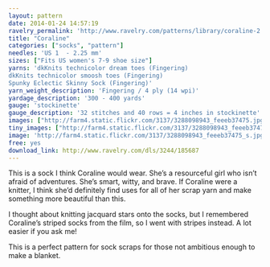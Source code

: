 ```yaml
---
layout: pattern
date: 2014-01-24 14:57:19
ravelry_permalink: 'http://www.ravelry.com/patterns/library/coraline-2'
title: "Coraline"
categories: ["socks", "pattern"]
needles: 'US 1  - 2.25 mm'
sizes: ["Fits US women's 7-9 shoe size"]
yarns: 'dkKnits technicolor dream toes (Fingering)
dkKnits technicolor smoosh toes (Fingering)
Spunky Eclectic Skinny Sock (Fingering)'
yarn_weight_description: 'Fingering / 4 ply (14 wpi)'
yardage_description: '300 - 400 yards'
gauge: 'stockinette'
gauge_description: '32 stitches and 40 rows = 4 inches in stockinette'
images: ["http://farm4.static.flickr.com/3137/3288098943_feeeb37475.jpg", "http://farm4.static.flickr.com/3348/3288916348_148821fa6e.jpg", "http://farm4.static.flickr.com/3373/3288098467_cc9667bcfb.jpg", "http://farm4.static.flickr.com/3169/3288915808_a47c73fc7d.jpg"]
tiny_images: ["http://farm4.static.flickr.com/3137/3288098943_feeeb37475_s.jpg", "http://farm4.static.flickr.com/3348/3288916348_148821fa6e_s.jpg", "http://farm4.static.flickr.com/3373/3288098467_cc9667bcfb_s.jpg", "http://farm4.static.flickr.com/3169/3288915808_a47c73fc7d_s.jpg"]
image: 'http://farm4.static.flickr.com/3137/3288098943_feeeb37475_s.jpg'
free: yes
download_link: http://www.ravelry.com/dls/3244/185687
---
```

<p>This is a sock I think Coraline would wear. She’s a resourceful girl who isn’t afraid of adventures. She’s smart, witty, and brave. If Coraline were a knitter, I think she’d definitely find uses for all of her scrap yarn and make something more beautiful than this.</p>

<p>I thought about knitting jacquard stars onto the socks, but I remembered Coraline’s striped socks from the film, so I went with stripes instead. A lot easier if you ask me!</p>

<p>This is a perfect pattern for sock scraps for those not ambitious enough to make a blanket.</p>